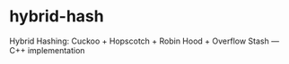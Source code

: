 # hybrid-hash
Hybrid Hashing: Cuckoo + Hopscotch + Robin Hood + Overflow Stash — C++ implementation
